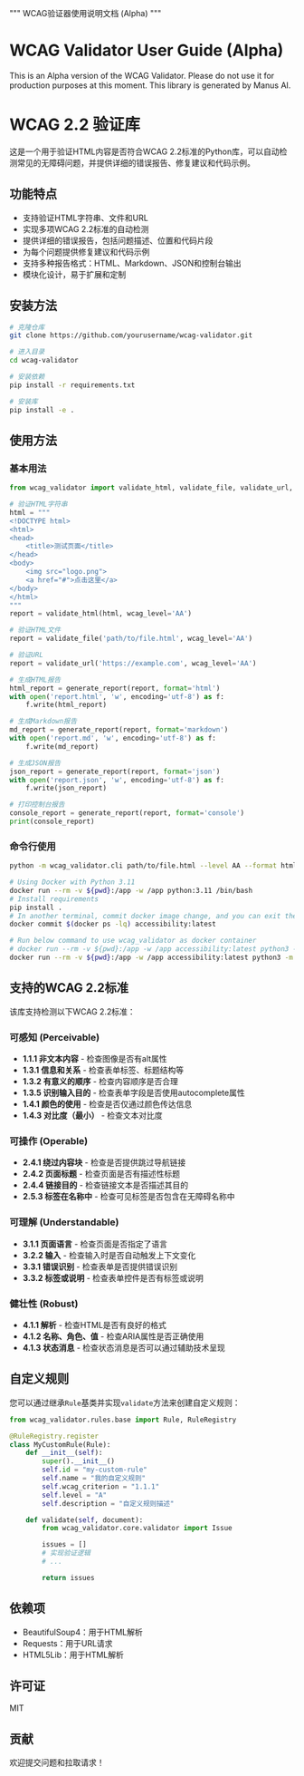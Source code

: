 """
WCAG验证器使用说明文档 (Alpha)
"""

# WCAG Validator User Guide (Alpha)
This is an Alpha version of the WCAG Validator.  Please do not use it for production purposes at this moment.
This library is generated by Manus AI.

# WCAG 2.2 验证库

这是一个用于验证HTML内容是否符合WCAG 2.2标准的Python库，可以自动检测常见的无障碍问题，并提供详细的错误报告、修复建议和代码示例。

## 功能特点

- 支持验证HTML字符串、文件和URL
- 实现多项WCAG 2.2标准的自动检测
- 提供详细的错误报告，包括问题描述、位置和代码片段
- 为每个问题提供修复建议和代码示例
- 支持多种报告格式：HTML、Markdown、JSON和控制台输出
- 模块化设计，易于扩展和定制

## 安装方法

```bash
# 克隆仓库
git clone https://github.com/yourusername/wcag-validator.git

# 进入目录
cd wcag-validator

# 安装依赖
pip install -r requirements.txt

# 安装库
pip install -e .
```

## 使用方法

### 基本用法

```python
from wcag_validator import validate_html, validate_file, validate_url, generate_report

# 验证HTML字符串
html = """
<!DOCTYPE html>
<html>
<head>
    <title>测试页面</title>
</head>
<body>
    <img src="logo.png">
    <a href="#">点击这里</a>
</body>
</html>
"""
report = validate_html(html, wcag_level='AA')

# 验证HTML文件
report = validate_file('path/to/file.html', wcag_level='AA')

# 验证URL
report = validate_url('https://example.com', wcag_level='AA')

# 生成HTML报告
html_report = generate_report(report, format='html')
with open('report.html', 'w', encoding='utf-8') as f:
    f.write(html_report)

# 生成Markdown报告
md_report = generate_report(report, format='markdown')
with open('report.md', 'w', encoding='utf-8') as f:
    f.write(md_report)

# 生成JSON报告
json_report = generate_report(report, format='json')
with open('report.json', 'w', encoding='utf-8') as f:
    f.write(json_report)

# 打印控制台报告
console_report = generate_report(report, format='console')
print(console_report)
```

### 命令行使用

```bash
python -m wcag_validator.cli path/to/file.html --level AA --format html --output report.html
```

```bash
# Using Docker with Python 3.11
docker run --rm -v ${pwd}:/app -w /app python:3.11 /bin/bash
# Install requirements
pip install .
# In another terminal, commit docker image change, and you can exit the docker container
docker commit $(docker ps -lq) accessibility:latest

# Run below command to use wcag_validator as docker container
# docker run --rm -v ${pwd}:/app -w /app accessibility:latest python3 -m wcag_validator.cli path/to/file.html --level AA --format html --output report.html
docker run --rm -v ${pwd}:/app -w /app accessibility:latest python3 -m wcag_validator.cli https://www.google.com
```

## 支持的WCAG 2.2标准

该库支持检测以下WCAG 2.2标准：

### 可感知 (Perceivable)

- **1.1.1 非文本内容** - 检查图像是否有alt属性
- **1.3.1 信息和关系** - 检查表单标签、标题结构等
- **1.3.2 有意义的顺序** - 检查内容顺序是否合理
- **1.3.5 识别输入目的** - 检查表单字段是否使用autocomplete属性
- **1.4.1 颜色的使用** - 检查是否仅通过颜色传达信息
- **1.4.3 对比度（最小）** - 检查文本对比度

### 可操作 (Operable)

- **2.4.1 绕过内容块** - 检查是否提供跳过导航链接
- **2.4.2 页面标题** - 检查页面是否有描述性标题
- **2.4.4 链接目的** - 检查链接文本是否描述其目的
- **2.5.3 标签在名称中** - 检查可见标签是否包含在无障碍名称中

### 可理解 (Understandable)

- **3.1.1 页面语言** - 检查页面是否指定了语言
- **3.2.2 输入** - 检查输入时是否自动触发上下文变化
- **3.3.1 错误识别** - 检查表单是否提供错误识别
- **3.3.2 标签或说明** - 检查表单控件是否有标签或说明

### 健壮性 (Robust)

- **4.1.1 解析** - 检查HTML是否有良好的格式
- **4.1.2 名称、角色、值** - 检查ARIA属性是否正确使用
- **4.1.3 状态消息** - 检查状态消息是否可以通过辅助技术呈现

## 自定义规则

您可以通过继承`Rule`基类并实现`validate`方法来创建自定义规则：

```python
from wcag_validator.rules.base import Rule, RuleRegistry

@RuleRegistry.register
class MyCustomRule(Rule):
    def __init__(self):
        super().__init__()
        self.id = "my-custom-rule"
        self.name = "我的自定义规则"
        self.wcag_criterion = "1.1.1"
        self.level = "A"
        self.description = "自定义规则描述"

    def validate(self, document):
        from wcag_validator.core.validator import Issue

        issues = []
        # 实现验证逻辑
        # ...

        return issues
```

## 依赖项

- BeautifulSoup4：用于HTML解析
- Requests：用于URL请求
- HTML5Lib：用于HTML解析

## 许可证

MIT

## 贡献

欢迎提交问题和拉取请求！
